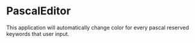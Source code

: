 # PascalEditor
This application will automatically change color for every pascal reserved keywords that user input.
